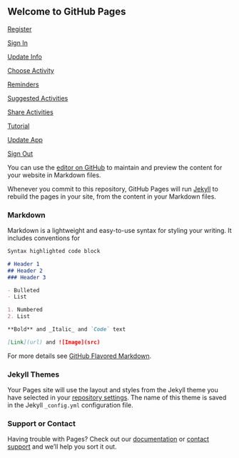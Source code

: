 ## Welcome to GitHub Pages

[Register](Register.html)

[Sign In](SignIn.html)

[Update Info](Update-Info.html)

[Choose Activity](Choose-Activity.html)

[Reminders](On-Off-Reminders.html)

[Suggested Activities](On-Off-Sugg-Activities.html)

[Share Activities](Share-Activities.html)

[Tutorial](See-Tutorial.html)

[Update App](Update-App.html)

[Sign Out](SignOut.html)


You can use the [editor on GitHub](https://github.com/Jportillo1/wtp/edit/gh-pages/index.md) to maintain and preview the content for your website in Markdown files.

Whenever you commit to this repository, GitHub Pages will run [Jekyll](https://jekyllrb.com/) to rebuild the pages in your site, from the content in your Markdown files.

### Markdown

Markdown is a lightweight and easy-to-use syntax for styling your writing. It includes conventions for

```markdown
Syntax highlighted code block

# Header 1
## Header 2
### Header 3

- Bulleted
- List

1. Numbered
2. List

**Bold** and _Italic_ and `Code` text

[Link](url) and ![Image](src)
```

For more details see [GitHub Flavored Markdown](https://guides.github.com/features/mastering-markdown/).

### Jekyll Themes

Your Pages site will use the layout and styles from the Jekyll theme you have selected in your [repository settings](https://github.com/Jportillo1/wtp/settings). The name of this theme is saved in the Jekyll `_config.yml` configuration file.

### Support or Contact

Having trouble with Pages? Check out our [documentation](https://docs.github.com/categories/github-pages-basics/) or [contact support](https://support.github.com/contact) and we’ll help you sort it out.
